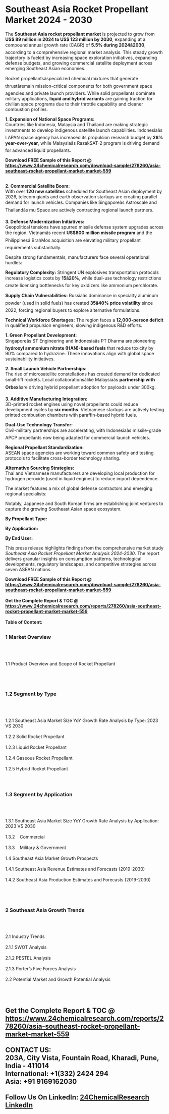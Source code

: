 <h1>Southeast Asia Rocket Propellant Market 2024 - 2030</h1><p>The <strong>Southeast Asia rocket propellant market</strong> is projected to grow from <strong>US$ 89 million in 2024 to US$ 123 million by 2030</strong>, expanding at a compound annual growth rate (CAGR) of <strong>5.5% during 2024â2030</strong>, according to a comprehensive regional market analysis. This steady growth trajectory is fueled by increasing space exploration initiatives, expanding defense budgets, and growing commercial satellite deployment across emerging Southeast Asian economies.</p><p>Rocket propellantsâspecialized chemical mixtures that generate thrustâremain mission-critical components for both government space agencies and private launch providers. While solid propellants dominate military applications, <strong>liquid and hybrid variants</strong> are gaining traction for civilian space programs due to their throttle capability and cleaner combustion profiles.</p><p><strong>1. Expansion of National Space Programs:</strong><br>
Countries like Indonesia, Malaysia and Thailand are making strategic investments to develop indigenous satellite launch capabilities. Indonesiaâs LAPAN space agency has increased its propulsion research budget by <strong>28% year-over-year</strong>, while Malaysiaâs RazakSAT-2 program is driving demand for advanced liquid propellants.</p><div><b>Download FREE Sample of this Report @ 
            <a href="https://www.24chemicalresearch.com/download-sample/278260/asia-southeast-rocket-propellant-market-market-559">
            https://www.24chemicalresearch.com/download-sample/278260/asia-southeast-rocket-propellant-market-market-559</a></b></div><br><p><strong>2. Commercial Satellite Boom:</strong><br>
With over <strong>120 new satellites</strong> scheduled for Southeast Asian deployment by 2026, telecom giants and earth observation startups are creating parallel demand for launch vehicles. Companies like Singaporeâs Astroscale and Thailandâs mu Space are actively contracting regional launch partners.</p><p><strong>3. Defense Modernization Initiatives:</strong><br>
Geopolitical tensions have spurred missile defense system upgrades across the region. Vietnamâs recent <strong>US$800 million missile program</strong> and the Philippinesâ BrahMos acquisition are elevating military propellant requirements substantially.</p><p>Despite strong fundamentals, manufacturers face several operational hurdles:</p><p><strong>Regulatory Complexity:</strong> Stringent UN explosives transportation protocols increase logistics costs by <strong>15â20%</strong>, while dual-use technology restrictions create licensing bottlenecks for key oxidizers like ammonium perchlorate.</p><p><strong>Supply Chain Vulnerabilities:</strong> Russiaâs dominance in specialty aluminum powder (used in solid fuels) has created <strong>35â40% price volatility</strong> since 2022, forcing regional buyers to explore alternative formulations.</p><p><strong>Technical Workforce Shortages:</strong> The region faces a <strong>12,000-person deficit</strong> in qualified propulsion engineers, slowing indigenous R&amp;D efforts.</p><p><strong>1. Green Propellant Development:</strong><br>
Singaporeâs ST Engineering and Indonesiaâs PT Dharma are pioneering <strong>hydroxyl ammonium nitrate (HAN)-based fuels</strong> that reduce toxicity by 90% compared to hydrazine. These innovations align with global space sustainability initiatives.</p><p><strong>2. Small Launch Vehicle Partnerships:</strong><br>
The rise of microsatellite constellations has created demand for dedicated small-lift rockets. Local collaborationsâlike Malaysiaâs <strong>partnership with Orbex</strong>âare driving hybrid propellant adoption for payloads under 300kg.</p><p><strong>3. Additive Manufacturing Integration:</strong><br>
3D-printed rocket engines using novel propellants could reduce development cycles by <strong>six months</strong>. Vietnamese startups are actively testing printed combustion chambers with paraffin-based hybrid fuels.</p><p><strong>Dual-Use Technology Transfer:</strong><br>
	Civil-military partnerships are accelerating, with Indonesiaâs missile-grade APCP propellants now being adapted for commercial launch vehicles.</p><p><strong>Regional Propellant Standardization:</strong><br>
	ASEAN space agencies are working toward common safety and testing protocols to facilitate cross-border technology sharing.</p><p><strong>Alternative Sourcing Strategies:</strong><br>
	Thai and Vietnamese manufacturers are developing local production for hydrogen peroxide (used in liquid engines) to reduce import dependence.</p><p>The market features a mix of global defense contractors and emerging regional specialists:</p><p>Notably, Japanese and South Korean firms are establishing joint ventures to capture the growing Southeast Asian space ecosystem.</p><p><strong>By Propellant Type:</strong></p><p><strong>By Application:</strong></p><p><strong>By End User:</strong></p><p>This press release highlights findings from the comprehensive market study <em>Southeast Asia Rocket Propellant Market Analysis 2024-2030</em>. The report delivers granular insights on consumption patterns, technological developments, regulatory landscapes, and competitive strategies across seven ASEAN nations.</p><div><b>Download FREE Sample of this Report @ 
            <a href="https://www.24chemicalresearch.com/download-sample/278260/asia-southeast-rocket-propellant-market-market-559">
            https://www.24chemicalresearch.com/download-sample/278260/asia-southeast-rocket-propellant-market-market-559</a></b></div><br><div><b>Get the Complete Report & TOC @ 
            <a href="https://www.24chemicalresearch.com/reports/278260/asia-southeast-rocket-propellant-market-market-559">
            https://www.24chemicalresearch.com/reports/278260/asia-southeast-rocket-propellant-market-market-559</a></b></div><br>
            <b>Table of Content:</b><p><h2><span style="font-size:16px"><strong>1 Market Overview&nbsp;&nbsp; &nbsp;</strong></span></h2><br />
<br />
<p>1.1 Product Overview and Scope of Rocket Propellant&nbsp;</p><br />
<br />
<h2><strong><span style="font-size:16px">1.2 Segment by Type&nbsp;&nbsp; &nbsp;</span></strong></h2><br />
<br />
<p>1.2.1 Southeast Asia Market Size YoY Growth Rate Analysis by Type: 2023 VS 2030&nbsp;&nbsp; &nbsp;<br /><br />
1.2.2 Solid Rocket Propellant&nbsp;&nbsp; &nbsp;<br /><br />
1.2.3 Liquid Rocket Propellant<br /><br />
1.2.4 Gaseous Rocket Propellant<br /><br />
1.2.5 Hybrid Rocket Propellant<br /><br />
<br />
<h2><span style="font-size:16px"><strong>1.3 Segment by Application&nbsp;&nbsp;</strong></span></h2><br />
<br />
<p>1.3.1 Southeast Asia Market Size YoY Growth Rate Analysis by Application: 2023 VS 2030&nbsp;&nbsp; &nbsp;<br /><br />
1.3.2&nbsp;&nbsp; &nbsp;Commercial<br /><br />
1.3.3&nbsp;&nbsp; &nbsp;Military & Government<br /><br />
1.4 Southeast Asia Market Growth Prospects&nbsp;&nbsp; &nbsp;<br /><br />
1.4.1 Southeast Asia Revenue Estimates and Forecasts (2019-2030)&nbsp;&nbsp; &nbsp;<br /><br />
1.4.2 Southeast Asia Production Estimates and Forecasts (2019-2030)&nbsp;&nbsp;</p><br />
<br />
<h2><span style="font-size:16px"><strong>2 Southeast Asia Growth Trends&nbsp;&nbsp; &nbsp;</strong></span></h2><br />
<br />
<p>2.1 Industry Trends&nbsp;&nbsp; &nbsp;<br /><br />
2.1.1 SWOT Analysis&nbsp;&nbsp; &nbsp;<br /><br />
2.1.2 PESTEL Analysis&nbsp;&nbsp; &nbsp;<br /><br />
2.1.3 Porter&rsquo;s Five Forces Analysis&nbsp;&nbsp; &nbsp;<br /><br />
2.2 Potential Market and Growth Potential Analysis&nbsp;&nbsp; &nbsp;</p><br />
<br />
<h2><spa</p><div><b>Get the Complete Report & TOC @ 
            <a href="https://www.24chemicalresearch.com/reports/278260/asia-southeast-rocket-propellant-market-market-559">
            https://www.24chemicalresearch.com/reports/278260/asia-southeast-rocket-propellant-market-market-559</a></b></div><br><b>CONTACT US:</b><br>
            203A, City Vista, Fountain Road, Kharadi, Pune, India - 411014<br>
            International: +1(332) 2424 294<br>
            Asia: +91 9169162030 <br><br>
            Follow Us On LinkedIn: <a href="https://www.linkedin.com/company/24chemicalresearch/">24ChemicalResearch LinkedIn</a>